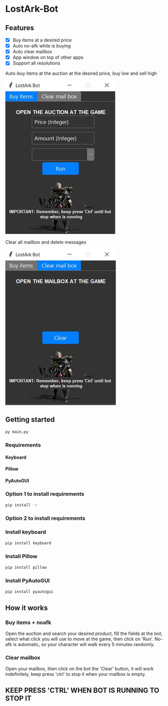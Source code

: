 # LostArk-Bot

## Features
- [x] Buy items at a desired price
- [x] Auto no-afk while is buying
- [x] Auto clear mailbox
- [x] App window on top of other apps 
- [x] Support all resolutions

Auto-buy items at the auction at the desired price, buy low and sell high

![buyer-image](images/bot.jpg)


Clear all mailbox and delete messages

![mail-image](images/bot2.jpg)

## Getting started

```bash
py main.py
```

### Requirements
#### Keyboard
#### Pillow
#### PyAutoGUI

### Option 1 to install requirements
```bash
pip install -r
```

### Option 2 to install requirements
### Install keyboard
```bash
pip install keyboard
```

### Install Pillow
```bash
pip install pillow
```

### Install PyAutoGUI
```bash
pip install pyautogui
```

## How it works

### Buy items + noafk

Open the auction and search your desired product, fill the fields at the bot, select what click you will use to move at the game, then click on 'Run'.
No-afk is automatic, so your character will walk every 5 minutes randomly.

### Clear mailbox

Open your mailbox, then click on the bot the 'Clear' button, it will work indefinitely, keep press 'ctrl' to stop it when your mailbox is empty.


## KEEP PRESS 'CTRL' WHEN BOT IS RUNNING TO STOP IT